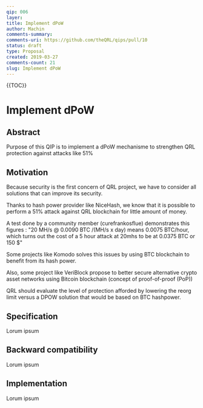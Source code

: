 ```yaml
---
qip: 006
layer: 
title: Implement dPoW
author: Machin
comments-summary: 
comments-uri: https://github.com/theQRL/qips/pull/10
status: draft
type: Proposal
created: 2019-03-27
comments-count: 21
slug: Implement dPoW
---
```


{{TOC}}

# Implement dPoW

## Abstract

Purpose of this QIP is to implement a dPoW mechanisme to strengthen QRL protection against attacks like 51% 


## Motivation

Because security is the first concern of QRL project, we have to consider all solutions that can improve its security.

Thanks to hash power provider like NiceHash, we know that it is possible to perform a 51% attack against QRL blockchain for little amount of money.

A test done by a community member (curefrankosflue) demonstrates this figures : "20 MH/s @ 0.0090 BTC /(MH/s x day) means 0.0075 BTC/hour, which turns out the cost of a 5 hour attack at 20mhs to be at 0.0375 BTC or 150 $"

Some projects like Komodo solves this issues by using BTC blockchain to benefit from its hash power.

Also, some project like VeriBlock propose to better secure alternative crypto asset networks using Bitcoin blockchain (concept of proof-of-proof (PoP))

QRL should evaluate the level of protection afforded by lowering the reorg limit versus a DPOW solution that would be based on BTC hashpower.



## Specification

Lorum ipsum


## Backward compatibility

Lorum ipsum


## Implementation

Lorum ipsum
